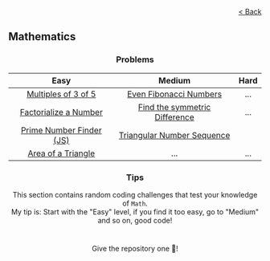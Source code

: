 <p align="right">
  <a href="../../../README.md">< Back</a>
</p>

<h2>Mathematics</h2>

<h3 align="center">Problems</h3>

<div align="center">

| Easy 	| Medium 	| Hard 	|
|:---:	|:---:	|:---:	|
| [Multiples of 3 of 5](./multiples-of-3-or-5/problem.md)	| [Even Fibonacci Numbers](./even-fibonacci-numbers/problem.md) 	| ... 	|
| [Factorialize a Number](./factorialize-a-number/problem.md) 	| [Find the symmetric Difference](./find-the-symmetric-difference/problem.md) 	| ...	|
| [Prime Number Finder (JS)](./prime-number-finder/problem.md) 	| [Triangular Number Sequence](./triangular-number-sequence/problem.md) 	|
| [Area of a Triangle](./area-of-a-triangle/problem.md) | ... | ... |

</div>

<h3 align="center">Tips</h3>

<p align="center">This section contains random coding challenges that test your knowledge of <code>Math</code>.<br> My tip is: Start with the "Easy" level, if you find it too easy, go to "Medium" and so on, good code!</p>

#

<p align="center">Give the repository one 🌟!<p>
